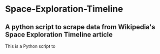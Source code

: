 # Space-Exploration-Timeline

## A python script to scrape data from Wikipedia's Space Exploration Timeline article

This is a Python script to 